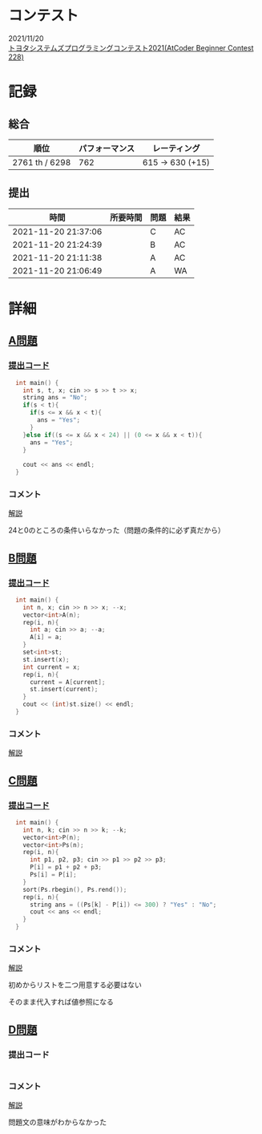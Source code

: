 # コンテスト
2021/11/20<br>
[トヨタシステムズプログラミングコンテスト2021(AtCoder Beginner Contest 228)](https://atcoder.jp/contests/abc228)

# 記録
## 総合
|  順位  |  パフォーマンス  | レーティング |
| ---- | ---- | ---- |
|  2761 th / 6298  | 762 | 615 → 630 (+15) |

## 提出
|  時間  |  所要時間  |  問題  | 結果 |
| ---- | ---- | ---- | ---- |
| 2021-11-20 21:37:06 |    | C | AC |
| 2021-11-20 21:24:39 |    | B | AC |
| 2021-11-20 21:11:38 |    | A | AC |
| 2021-11-20 21:06:49 |    | A | WA |


# 詳細
## [A問題](https://atcoder.jp/contests/abc228/tasks/abc228_a)
### [提出コード](https://atcoder.jp/contests/abc228/submissions/27360723)
```c++
  int main() {
    int s, t, x; cin >> s >> t >> x;
    string ans = "No";
    if(s < t){
      if(s <= x && x < t){
        ans = "Yes";
      }
    }else if((s <= x && x < 24) || (0 <= x && x < t)){
      ans = "Yes";
    }
 
    cout << ans << endl;
  }
```

### コメント
[解説](https://atcoder.jp/contests/abc228/editorial/2933)

24と0のところの条件いらなかった（問題の条件的に必ず真だから）


## [B問題](https://atcoder.jp/contests/abc228/tasks/abc228_b)
### [提出コード](https://atcoder.jp/contests/abc228/submissions/27369069)
```c++
  int main() {
    int n, x; cin >> n >> x; --x;
    vector<int>A(n);
    rep(i, n){
      int a; cin >> a; --a;
      A[i] = a;
    }
    set<int>st;
    st.insert(x);
    int current = x;
    rep(i, n){
      current = A[current];
      st.insert(current);
    }
    cout << (int)st.size() << endl;
  }
```

### コメント
[解説](https://atcoder.jp/contests/abc228/editorial/2941)


## [C問題](https://atcoder.jp/contests/abc228/tasks/abc228_c)
### [提出コード](https://atcoder.jp/contests/abc228/submissions/27375098)
```c++
  int main() {
    int n, k; cin >> n >> k; --k;
    vector<int>P(n);
    vector<int>Ps(n);
    rep(i, n){
      int p1, p2, p3; cin >> p1 >> p2 >> p3;
      P[i] = p1 + p2 + p3;
      Ps[i] = P[i];
    }
    sort(Ps.rbegin(), Ps.rend());
    rep(i, n){
      string ans = ((Ps[k] - P[i]) <= 300) ? "Yes" : "No";
      cout << ans << endl;
    }
  }
```

### コメント
[解説](https://atcoder.jp/contests/abc228/editorial/2943)

初めからリストを二つ用意する必要はない

そのまま代入すれば値参照になる


## [D問題](https://atcoder.jp/contests/abc228/tasks/abc228_d)
### 提出コード

```c++

```

### コメント

[解説]()

問題文の意味がわからなかった
